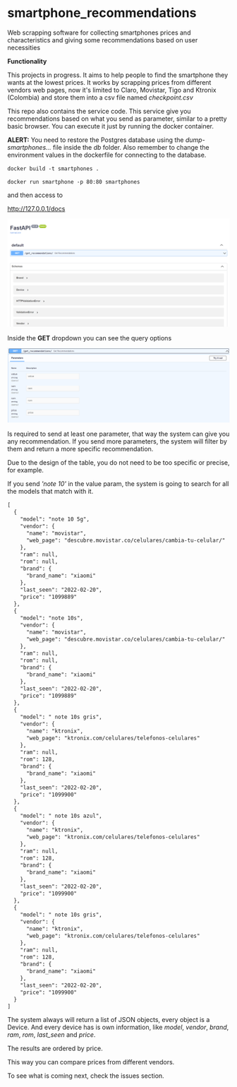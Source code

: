 # smartphone_recommendations
Web scrapping software for collecting smartphones prices and characteristics and giving some recommendations based on user necessities

**Functionality**

This projects in progress. It aims to help people to find the smartphone they wants at the lowest prices. It works by scrapping prices from different vendors web pages, now it's limited to Claro, Movistar, Tigo and Ktronix (Colombia) and store them into a csv file named *checkpoint.csv*

This repo also contains the service code. This service give you recommendations based on what you send as parameter, similar to a pretty basic browser. You can execute it just by running the docker container.

**ALERT:** You need to restore the Postgres database using the *dump-smartphones...* file inside the *db* folder. Also remember to change the environment values in the dockerfile for connecting to the database.

```
docker build -t smartphones .
```

```
docker run smartphone -p 80:80 smartphones
```
and then access to 

http://127.0.0.1/docs

![Api view to run queries](documentation_files/api_view.PNG?raw=true "Api view")

Inside the **GET** dropdown you can see the query options

![Api view to run queries](documentation_files/query_options.PNG?raw=true "Api view")

Is required to send at least one parameter, that way the system can give you any recommendation. If you send more parameters, the system will filter by them and return a more specific recommendation.

Due to the design of the table, you do not need to be too specific or precise, for example.

If you send *'note 10'* in the value param, the system is going to search for all the models that match with it.

```
[
  {
    "model": "note 10 5g",
    "vendor": {
      "name": "movistar",
      "web_page": "descubre.movistar.co/celulares/cambia-tu-celular/"
    },
    "ram": null,
    "rom": null,
    "brand": {
      "brand_name": "xiaomi"
    },
    "last_seen": "2022-02-20",
    "price": "1099889"
  },
  {
    "model": "note 10s",
    "vendor": {
      "name": "movistar",
      "web_page": "descubre.movistar.co/celulares/cambia-tu-celular/"
    },
    "ram": null,
    "rom": null,
    "brand": {
      "brand_name": "xiaomi"
    },
    "last_seen": "2022-02-20",
    "price": "1099889"
  },
  {
    "model": " note 10s gris",
    "vendor": {
      "name": "ktronix",
      "web_page": "ktronix.com/celulares/telefonos-celulares"
    },
    "ram": null,
    "rom": 128,
    "brand": {
      "brand_name": "xiaomi"
    },
    "last_seen": "2022-02-20",
    "price": "1099900"
  },
  {
    "model": " note 10s azul",
    "vendor": {
      "name": "ktronix",
      "web_page": "ktronix.com/celulares/telefonos-celulares"
    },
    "ram": null,
    "rom": 128,
    "brand": {
      "brand_name": "xiaomi"
    },
    "last_seen": "2022-02-20",
    "price": "1099900"
  },
  {
    "model": " note 10s gris",
    "vendor": {
      "name": "ktronix",
      "web_page": "ktronix.com/celulares/telefonos-celulares"
    },
    "ram": null,
    "rom": 128,
    "brand": {
      "brand_name": "xiaomi"
    },
    "last_seen": "2022-02-20",
    "price": "1099900"
  }
]
```

The system always will return a list of JSON objects, every object is a Device. And every device has is own information, like *model*, *vendor*, *brand*, *ram*, *rom*, *last_seen* and *price*.

The results are ordered by price. 

This way you can compare prices from different vendors. 

To see what is coming next, check the issues section. 